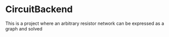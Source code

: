 # CircuitBackend
This is a project where an arbitrary resistor network can be expressed as a graph and solved 
